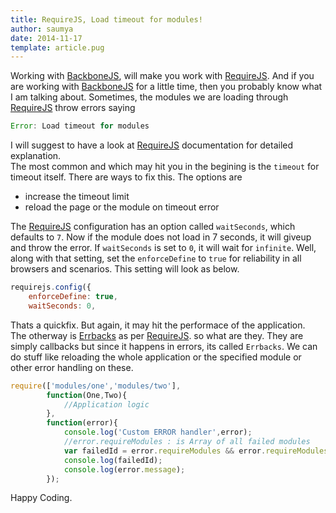 ```yaml
---
title: RequireJS, Load timeout for modules!
author: saumya
date: 2014-11-17
template: article.pug
---
```


Working with [BackboneJS][3], will make you work with [RequireJS][4]. And if you are working with [BackboneJS][3] for a little time, then you probably know what I am talking about. Sometimes, the modules we are loading through [RequireJS][4] throw errors saying
```javascript
Error: Load timeout for modules
```     
I will suggest to have a look at [RequireJS][2] documentation for detailed explanation.     
The most common and which may hit you in the begining is the `timeout` for timeout itself. There are ways to fix this. The options are
- increase the timeout limit
- reload the page or the module on timeout error

The [RequireJS][4] configuration has an option called `waitSeconds`, which defaults to `7`. Now if the module does not load in 7 seconds, it will giveup and throw the error. If `waitSeconds` is set to `0`, it will wait for `infinite`. Well, along with that setting, set the `enforceDefine` to `true` for reliability in all browsers and scenarios. This setting will look as below.
```javascript
requirejs.config({
    enforceDefine: true,
    waitSeconds: 0,
```
Thats a quickfix. But again, it may hit the performace of the application.      
The otherway is [Errbacks][1] as per [RequireJS][4]. so what are they. They are simply callbacks but since it happens in errors, its called `Errbacks`. We can do stuff like reloading the whole application or the specified module or other error handling on these.
```javascript
require(['modules/one','modules/two'],
       	function(One,Two){
			//Application logic
		},
        function(error){
            console.log('Custom ERROR handler',error);
            //error.requireModules : is Array of all failed modules
            var failedId = error.requireModules && error.requireModules[0];
            console.log(failedId);
            console.log(error.message);
        });
```



Happy Coding.












[1]: http://requirejs.org/docs/api.html#errbacks
[2]: http://requirejs.org/docs/errors.html
[3]: http://backbonejs.org/
[4]: http://requirejs.org/




